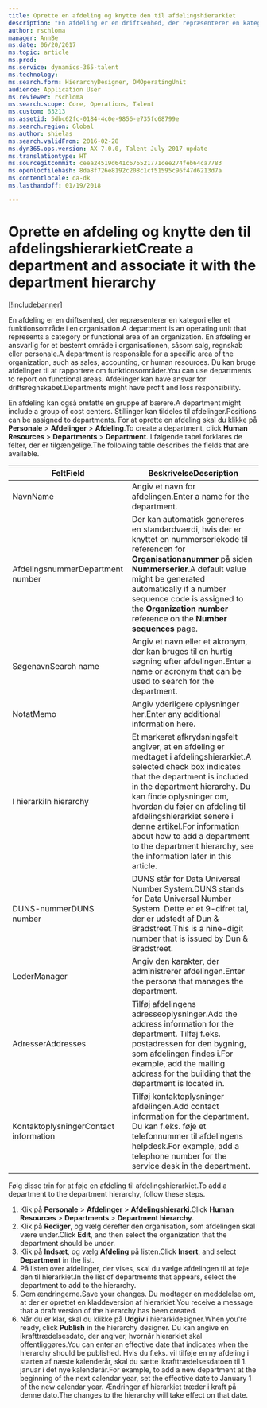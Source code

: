 ```yaml
---
title: Oprette en afdeling og knytte den til afdelingshierarkiet
description: "En afdeling er en driftsenhed, der repræsenterer en kategori eller et funktionsområde i en organisation. En afdeling er ansvarlig for et bestemt område i organisationen, såsom salg, regnskab eller personale. Du kan bruge afdelinger til at rapportere om funktionsområder. Afdelinger kan have ansvar for driftsregnskabet."
author: rschloma
manager: AnnBe
ms.date: 06/20/2017
ms.topic: article
ms.prod: 
ms.service: dynamics-365-talent
ms.technology: 
ms.search.form: HierarchyDesigner, OMOperatingUnit
audience: Application User
ms.reviewer: rschloma
ms.search.scope: Core, Operations, Talent
ms.custom: 63213
ms.assetid: 5dbc62fc-0184-4c0e-9856-e735fc68799e
ms.search.region: Global
ms.author: shielas
ms.search.validFrom: 2016-02-28
ms.dyn365.ops.version: AX 7.0.0, Talent July 2017 update
ms.translationtype: HT
ms.sourcegitcommit: ceea24519d641c676521771cee274feb64ca7783
ms.openlocfilehash: 8da8f726e8192c208c1cf51595c96f47d6213d7a
ms.contentlocale: da-dk
ms.lasthandoff: 01/19/2018

---
```


# <a name="create-a-department-and-associate-it-with-the-department-hierarchy"></a><span data-ttu-id="46489-106">Oprette en afdeling og knytte den til afdelingshierarkiet</span><span class="sxs-lookup"><span data-stu-id="46489-106">Create a department and associate it with the department hierarchy</span></span>

[!include[banner](includes/banner.md)]


<span data-ttu-id="46489-107">En afdeling er en driftsenhed, der repræsenterer en kategori eller et funktionsområde i en organisation.</span><span class="sxs-lookup"><span data-stu-id="46489-107">A department is an operating unit that represents a category or functional area of an organization.</span></span> <span data-ttu-id="46489-108">En afdeling er ansvarlig for et bestemt område i organisationen, såsom salg, regnskab eller personale.</span><span class="sxs-lookup"><span data-stu-id="46489-108">A department is responsible for a specific area of the organization, such as sales, accounting, or human resources.</span></span> <span data-ttu-id="46489-109">Du kan bruge afdelinger til at rapportere om funktionsområder.</span><span class="sxs-lookup"><span data-stu-id="46489-109">You can use departments to report on functional areas.</span></span> <span data-ttu-id="46489-110">Afdelinger kan have ansvar for driftsregnskabet.</span><span class="sxs-lookup"><span data-stu-id="46489-110">Departments might have profit and loss responsibility.</span></span>

<span data-ttu-id="46489-111">En afdeling kan også omfatte en gruppe af bærere.</span><span class="sxs-lookup"><span data-stu-id="46489-111">A department might include a group of cost centers.</span></span> <span data-ttu-id="46489-112">Stillinger kan tildeles til afdelinger.</span><span class="sxs-lookup"><span data-stu-id="46489-112">Positions can be assigned to departments.</span></span> <span data-ttu-id="46489-113">For at oprette en afdeling skal du klikke på **Personale** &gt; **Afdelinger** &gt; **Afdeling**.</span><span class="sxs-lookup"><span data-stu-id="46489-113">To create a department, click **Human Resources** &gt; **Departments** &gt; **Department**.</span></span> <span data-ttu-id="46489-114">I følgende tabel forklares de felter, der er tilgængelige.</span><span class="sxs-lookup"><span data-stu-id="46489-114">The following table describes the fields that are available.</span></span>

| <span data-ttu-id="46489-115">Felt</span><span class="sxs-lookup"><span data-stu-id="46489-115">Field</span></span>               | <span data-ttu-id="46489-116">Beskrivelse</span><span class="sxs-lookup"><span data-stu-id="46489-116">Description</span></span>                                                                                                                                                                                                       |
|---------------------|-------------------------------------------------------------------------------------------------------------------------------------------------------------------------------------------------------------------|
| <span data-ttu-id="46489-117">Navn</span><span class="sxs-lookup"><span data-stu-id="46489-117">Name</span></span>                | <span data-ttu-id="46489-118">Angiv et navn for afdelingen.</span><span class="sxs-lookup"><span data-stu-id="46489-118">Enter a name for the department.</span></span>                                                                                                                                                                                  |
| <span data-ttu-id="46489-119">Afdelingsnummer</span><span class="sxs-lookup"><span data-stu-id="46489-119">Department number</span></span>   | <span data-ttu-id="46489-120">Der kan automatisk genereres en standardværdi, hvis der er knyttet en nummerseriekode til referencen for **Organisationsnummer** på siden **Nummerserier**.</span><span class="sxs-lookup"><span data-stu-id="46489-120">A default value might be generated automatically if a number sequence code is assigned to the **Organization number** reference on the **Number sequences** page.</span></span>                                                 |
| <span data-ttu-id="46489-121">Søgenavn</span><span class="sxs-lookup"><span data-stu-id="46489-121">Search name</span></span>         | <span data-ttu-id="46489-122">Angiv et navn eller et akronym, der kan bruges til en hurtig søgning efter afdelingen.</span><span class="sxs-lookup"><span data-stu-id="46489-122">Enter a name or acronym that can be used to search for the department.</span></span>                                                                                                                                            |
| <span data-ttu-id="46489-123">Notat</span><span class="sxs-lookup"><span data-stu-id="46489-123">Memo</span></span>                | <span data-ttu-id="46489-124">Angiv yderligere oplysninger her.</span><span class="sxs-lookup"><span data-stu-id="46489-124">Enter any additional information here.</span></span>                                                                                                                                                                            |
| <span data-ttu-id="46489-125">I hierarki</span><span class="sxs-lookup"><span data-stu-id="46489-125">In hierarchy</span></span>        | <span data-ttu-id="46489-126">Et markeret afkrydsningsfelt angiver, at en afdeling er medtaget i afdelingshierarkiet.</span><span class="sxs-lookup"><span data-stu-id="46489-126">A selected check box indicates that the department is included in the department hierarchy.</span></span> <span data-ttu-id="46489-127">Du kan finde oplysninger om, hvordan du føjer en afdeling til afdelingshierarkiet senere i denne artikel.</span><span class="sxs-lookup"><span data-stu-id="46489-127">For information about how to add a department to the department hierarchy, see the information later in this article.</span></span> |
| <span data-ttu-id="46489-128">DUNS-nummer</span><span class="sxs-lookup"><span data-stu-id="46489-128">DUNS number</span></span>         | <span data-ttu-id="46489-129">DUNS står for Data Universal Number System.</span><span class="sxs-lookup"><span data-stu-id="46489-129">DUNS stands for Data Universal Number System.</span></span> <span data-ttu-id="46489-130">Dette er et 9-cifret tal, der er udstedt af Dun & Bradstreet.</span><span class="sxs-lookup"><span data-stu-id="46489-130">This is a nine-digit number that is issued by Dun & Bradstreet.</span></span>                                                                                                     |
| <span data-ttu-id="46489-131">Leder</span><span class="sxs-lookup"><span data-stu-id="46489-131">Manager</span></span>             | <span data-ttu-id="46489-132">Angiv den karakter, der administrerer afdelingen.</span><span class="sxs-lookup"><span data-stu-id="46489-132">Enter the persona that manages the department.</span></span>                                                                                                                                                                    |
| <span data-ttu-id="46489-133">Adresser</span><span class="sxs-lookup"><span data-stu-id="46489-133">Addresses</span></span>           | <span data-ttu-id="46489-134">Tilføj afdelingens adresseoplysninger.</span><span class="sxs-lookup"><span data-stu-id="46489-134">Add the address information for the department.</span></span> <span data-ttu-id="46489-135">Tilføj f.eks. postadressen for den bygning, som afdelingen findes i.</span><span class="sxs-lookup"><span data-stu-id="46489-135">For example, add the mailing address for the building that the department is located in.</span></span>                                                                          |
| <span data-ttu-id="46489-136">Kontaktoplysninger</span><span class="sxs-lookup"><span data-stu-id="46489-136">Contact information</span></span> | <span data-ttu-id="46489-137">Tilføj kontaktoplysninger afdelingen.</span><span class="sxs-lookup"><span data-stu-id="46489-137">Add contact information for the department.</span></span> <span data-ttu-id="46489-138">Du kan f.eks. føje et telefonnummer til afdelingens helpdesk.</span><span class="sxs-lookup"><span data-stu-id="46489-138">For example, add a telephone number for the service desk in the department.</span></span>                                                                                           |

<span data-ttu-id="46489-139">Følg disse trin for at føje en afdeling til afdelingshierarkiet.</span><span class="sxs-lookup"><span data-stu-id="46489-139">To add a department to the department hierarchy, follow these steps.</span></span>

1.  <span data-ttu-id="46489-140">Klik på **Personale** &gt; **Afdelinger** &gt; **Afdelingshierarki**.</span><span class="sxs-lookup"><span data-stu-id="46489-140">Click **Human Resources** &gt; **Departments** &gt; **Department hierarchy**.</span></span>
2.  <span data-ttu-id="46489-141">Klik på **Rediger**, og vælg derefter den organisation, som afdelingen skal være under.</span><span class="sxs-lookup"><span data-stu-id="46489-141">Click **Edit**, and then select the organization that the department should be under.</span></span>
3.  <span data-ttu-id="46489-142">Klik på **Indsæt**, og vælg **Afdeling** på listen.</span><span class="sxs-lookup"><span data-stu-id="46489-142">Click **Insert**, and select **Department** in the list.</span></span>
4.  <span data-ttu-id="46489-143">På listen over afdelinger, der vises, skal du vælge afdelingen til at føje den til hierarkiet.</span><span class="sxs-lookup"><span data-stu-id="46489-143">In the list of departments that appears, select the department to add to the hierarchy.</span></span>
5.  <span data-ttu-id="46489-144">Gem ændringerne.</span><span class="sxs-lookup"><span data-stu-id="46489-144">Save your changes.</span></span> <span data-ttu-id="46489-145">Du modtager en meddelelse om, at der er oprettet en kladdeversion af hierarkiet.</span><span class="sxs-lookup"><span data-stu-id="46489-145">You receive a message that a draft version of the hierarchy has been created.</span></span>
6.  <span data-ttu-id="46489-146">Når du er klar, skal du klikke på **Udgiv** i hierarkidesigner.</span><span class="sxs-lookup"><span data-stu-id="46489-146">When you're ready, click **Publish** in the hierarchy designer.</span></span> <span data-ttu-id="46489-147">Du kan angive en ikrafttrædelsesdato, der angiver, hvornår hierarkiet skal offentliggøres.</span><span class="sxs-lookup"><span data-stu-id="46489-147">You can enter an effective date that indicates when the hierarchy should be published.</span></span> <span data-ttu-id="46489-148">Hvis du f.eks. vil tilføje en ny afdeling i starten af næste kalenderår, skal du sætte ikrafttrædelsesdatoen til 1. januar i det nye kalenderår.</span><span class="sxs-lookup"><span data-stu-id="46489-148">For example, to add a new department at the beginning of the next calendar year, set the effective date to January 1 of the new calendar year.</span></span> <span data-ttu-id="46489-149">Ændringer af hierarkiet træder i kraft på denne dato.</span><span class="sxs-lookup"><span data-stu-id="46489-149">The changes to the hierarchy will take effect on that date.</span></span>





